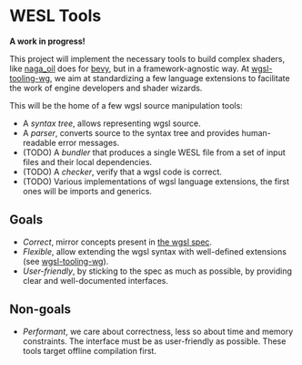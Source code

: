 # WESL Tools

**A work in progress!**

This project will implement the necessary tools to build complex shaders, like [naga_oil](https://github.com/bevyengine/naga_oil) does for [bevy](https://bevyengine.org/), but in a framework-agnostic way. At [wgsl-tooling-wg](https://github.com/wgsl-tooling-wg), we aim at standardizing a few language extensions to facilitate the work of engine developers and shader wizards.

This will be the home of a few wgsl source manipulation tools:

* A *syntax tree*, allows representing wgsl source.
* A *parser*, converts source to the syntax tree and provides human-readable error messages.
* (TODO) A *bundler* that produces a single WESL file from a set of input files and their local dependencies.
* (TODO) A *checker*, verify that a wgsl code is correct.
* (TODO) Various implementations of wgsl language extensions, the first ones will be imports and generics.

## Goals

* *Correct*, mirror concepts present in [the wgsl spec](https://www.w3.org/TR/WGSL/).
* *Flexible*, allow extending the wgsl syntax with well-defined extensions (see [wgsl-tooling-wg](https://github.com/wgsl-tooling-wg)).
* *User-friendly*, by sticking to the spec as much as possible, by providing clear and well-documented interfaces.

## Non-goals

* *Performant*, we care about correctness, less so about time and memory constraints. The interface must be as user-friendly as possible. These tools target offline compilation first.
